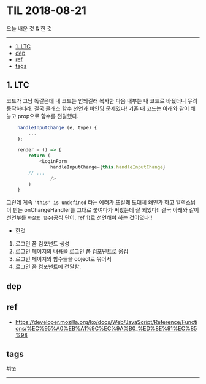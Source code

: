 # TIL 2018-08-21

오늘 배운 것 & 한 것

--------------------------


- [1. LTC](#1-ltc)
- [dep](#dep)
- [ref](#ref)
- [tags](#tags)

## 1. LTC

코드가 그냥 똑같은데 내 코드는 안되길래 복사한 다음 내부는 내 코드로 바꿨더니 무려 동작하더라. 결국 클래스 함수 선언과 바인딩 문제였다!
기존 내 코드는 아래와 같이 해놓고 prop으로 함수를 전달했다.
```js
	handleInputChange (e, type) {
		...
	};

	render = () => {
		return (
			<LoginForm 
				handleInputChange={this.handleInputChange}
        // ...
				/>
		)
	}
```
그런데 계속 `'this' is undefined` 라는 에러가 뜨길래 도대체 왜인가 하고 알렉스님이 만든 onChangeHandler를 그대로 붙여다가 써봤는데 잘 되었다!!
결국 아래와 같이 선언부를 `화살표 함수`(공식 단어. ref 1)로 선언해야 하는 것이었다!!

- 한것
1. 로그인 폼 컴포넌트 생성
2. 로그인 페이지의 내용을 로그인 폼 컴포넌트로 옮김
3. 로그인 페이지의 함수들을 object로 묶어서
4. 로그인 폼 컴포넌트에 전달함.


## dep

## ref
- https://developer.mozilla.org/ko/docs/Web/JavaScript/Reference/Functions/%EC%95%A0%EB%A1%9C%EC%9A%B0_%ED%8E%91%EC%85%98

## tags
  #ltc



--------------------------


 